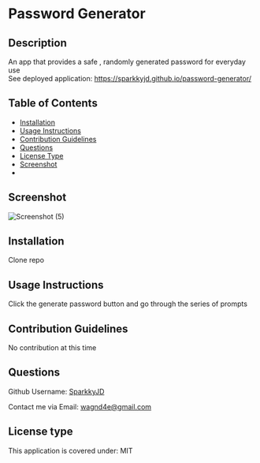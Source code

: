 # Password Generator 
## Description
An app that provides a safe , randomly generated password for everyday use <br>
See deployed application: https://sparkkyjd.github.io/password-generator/

## Table of Contents
- [Installation](#installation)
- [Usage Instructions](#usage-instructions)
- [Contribution Guidelines](#contribution-guidelines)
- [Questions](#questions)
- [License Type](#license-type)
- [Screenshot](#Screenshot)
- 
## Screenshot <a name="Screenshot"></a>
![Screenshot (5)](https://github.com/SparkkyJD/password-generator/assets/127361245/a9efcf90-1719-4e0c-97b6-a6fd59123258)

## Installation <a name="installation"></a>
Clone repo


## Usage Instructions <a name="usage"></a>
Click the generate password button and go through the series of prompts


## Contribution Guidelines <a name="contribution"></a>
No contribution at this time


## Questions <a name="github"></a>
 Github Username: <a href="https://github.com/SparkkyJD">SparkkyJD</a>

Contact me via Email: wagnd4e@gmail.com
## License type <a name="license"></a>
This application is covered under: MIT
